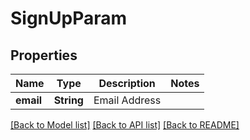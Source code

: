 # SignUpParam

## Properties

Name | Type | Description | Notes
------------ | ------------- | ------------- | -------------
**email** | **String** | Email Address | 

[[Back to Model list]](../README.md#documentation-for-models) [[Back to API list]](../README.md#documentation-for-api-endpoints) [[Back to README]](../README.md)


